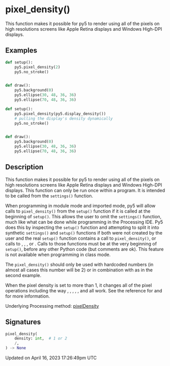 # pixel_density()

This function makes it possible for py5 to render using all of the pixels on high resolutions screens like Apple Retina displays and Windows High-DPI displays.

## Examples

<div class="example-table">

<div class="example-row"><div class="example-cell-image">

</div><div class="example-cell-code">

```python
def setup():
    py5.pixel_density(2)
    py5.no_stroke()


def draw():
    py5.background(0)
    py5.ellipse(30, 48, 36, 36)
    py5.ellipse(70, 48, 36, 36)
```

</div></div>

<div class="example-row"><div class="example-cell-image">

</div><div class="example-cell-code">

```python
def setup():
    py5.pixel_density(py5.display_density())
    # pulling the display's density dynamically
    py5.no_stroke()


def draw():
    py5.background(0)
    py5.ellipse(30, 48, 36, 36)
    py5.ellipse(70, 48, 36, 36)
```

</div></div>

</div>

## Description

This function makes it possible for py5 to render using all of the pixels on high resolutions screens like Apple Retina displays and Windows High-DPI displays. This function can only be run once within a program. It is intended to be called from the `settings()` function.

When programming in module mode and imported mode, py5 will allow calls to `pixel_density()` from the `setup()` function if it is called at the beginning of `setup()`. This allows the user to omit the `settings()` function, much like what can be done while programming in the Processing IDE. Py5 does this by inspecting the `setup()` function and attempting to split it into synthetic `settings()` and `setup()` functions if both were not created by the user and the real `setup()` function contains a call to `pixel_density()`, or calls to [](sketch_size), [](sketch_full_screen), [](sketch_smooth), or [](sketch_no_smooth). Calls to those functions must be at the very beginning of `setup()`, before any other Python code (but comments are ok). This feature is not available when programming in class mode.

The `pixel_density()` should only be used with hardcoded numbers (in almost all cases this number will be 2) or in combination with [](sketch_display_density) as in the second example.

When the pixel density is set to more than 1, it changes all of the pixel operations including the way [](sketch_get_pixels), [](sketch_set_pixels), [](sketch_blend), [](sketch_copy), [](sketch_update_pixels), and [](sketch_update_np_pixels) all work. See the reference for [](sketch_pixel_width) and [](sketch_pixel_height) for more information.

Underlying Processing method: [pixelDensity](https://processing.org/reference/pixelDensity_.html)

## Signatures

```python
pixel_density(
    density: int,  # 1 or 2
    /,
) -> None
```

Updated on April 16, 2023 17:26:49pm UTC
